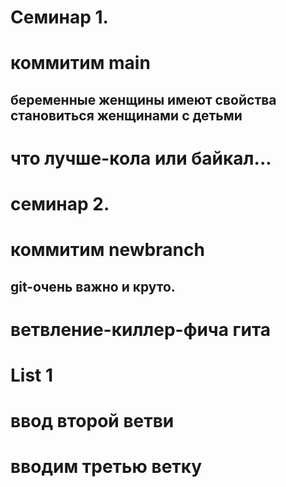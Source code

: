 # Семинар 1.
# коммитим main
## беременные женщины имеют свойства становиться женщинами с детьми
# что лучше-кола или байкал...
# семинар 2.
# коммитим newbranch
## git-очень важно и круто.
# ветвление-киллер-фича гита
# List 1
# ввод второй ветви
# вводим третью ветку